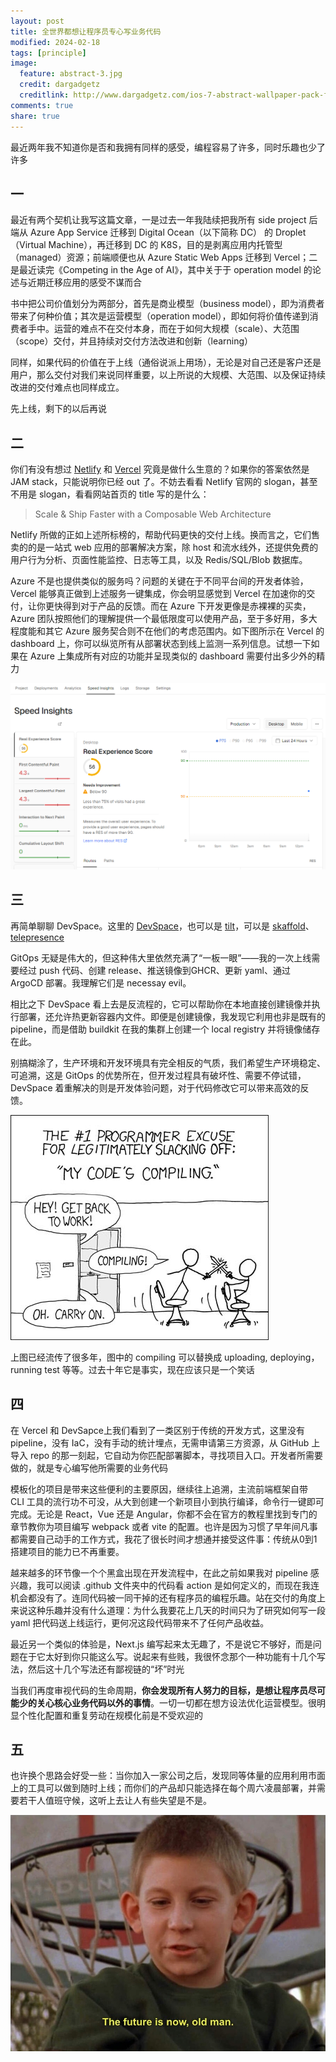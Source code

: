 ```yaml
---
layout: post
title: 全世界都想让程序员专心写业务代码
modified: 2024-02-18
tags: [principle]
image:
  feature: abstract-3.jpg
  credit: dargadgetz
  creditlink: http://www.dargadgetz.com/ios-7-abstract-wallpaper-pack-for-iphone-5-and-ipod-touch-retina/
comments: true
share: true
---
```


最近两年我不知道你是否和我拥有同样的感受，编程容易了许多，同时乐趣也少了许多

## 一

最近有两个契机让我写这篇文章，一是过去一年我陆续把我所有 side project 后端从 Azure App Service 迁移到 Digital Ocean（以下简称 DC） 的 Droplet（Virtual Machine），再迁移到 DC 的 K8S，目的是剥离应用内托管型（managed）资源；前端顺便也从 Azure Static Web Apps 迁移到 Vercel；二是最近读完《Competing in the Age of AI》，其中关于于 operation model 的论述与近期迁移应用的感受不谋而合

书中把公司价值划分为两部分，首先是商业模型（business model），即为消费者带来了何种价值；其次是运营模型（operation model），即如何将价值传递到消费者手中。运营的难点不在交付本身，而在于如何大规模（scale）、大范围（scope）交付，并且持续对交付方法改进和创新（learning）

同样，如果代码的价值在于上线（通俗说派上用场），无论是对自己还是客户还是用户，那么交付对我们来说同样重要，以上所说的大规模、大范围、以及保证持续改进的交付难点也同样成立。

先上线，剩下的以后再说

## 二

你们有没有想过 [Netlify](https://www.netlify.com/) 和 [Vercel](https://vercel.com/) 究竟是做什么生意的？如果你的答案依然是 JAM stack，只能说明你已经 out 了。不妨去看看 Netlify 官网的 slogan，甚至不用是 slogan，看看网站首页的 title 写的是什么：

> Scale & Ship Faster with a Composable Web Architecture

Netlify 所做的正如上述所标榜的，帮助代码更快的交付上线。换而言之，它们售卖的的是一站式 web 应用的部署解决方案，除 host 和流水线外，还提供免费的用户行为分析、页面性能监控、日志等工具，以及 Redis/SQL/Blob 数据库。

Azure 不是也提供类似的服务吗？问题的关键在于不同平台间的开发者体验，Vercel 能够真正做到上述服务一键集成，你会明显感觉到 Vercel 在加速你的交付，让你更快得到对于产品的反馈。而在 Azure 下开发更像是赤裸裸的买卖，Azure 团队按照他们的理解提供一个最低限度可以使用产品，至于多好用，多大程度能和其它 Azure 服务契合则不在他们的考虑范围内。如下图所示在 Vercel 的 dashboard 上，你可以纵览所有从部署状态到线上监测一系列信息。试想一下如果在 Azure 上集成所有对应的功能并呈现类似的 dashboard 需要付出多少外的精力

![](../images/030_everyone-want-programmer-only-write-business-code/vercel-screenshot.png)

## 三

再简单聊聊 DevSpace。这里的 [DevSpace](https://www.devspace.sh/)，也可以是 [tilt](https://tilt.dev/)，可以是 [skaffold](https://skaffold.dev/)、[telepresence](https://www.telepresence.io/)

GitOps 无疑是伟大的，但这种伟大里依然充满了“一板一眼”——我的一次上线需要经过 push 代码、创建 release、推送镜像到GHCR、更新 yaml、通过 ArgoCD 部署。我理解它们是 necessay evil。

相比之下 DevSpace 看上去是反流程的，它可以帮助你在本地直接创建镜像并执行部署，还允许热更新容器内文件。即便是创建镜像，我发现它利用也非是既有的 pipeline，而是借助 buildkit 在我的集群上创建一个 local registry 并将镜像储存在此。

别搞糊涂了，生产环境和开发环境具有完全相反的气质，我们希望生产环境稳定、可追溯，这是 GitOps 的优势所在，但开发过程具有破坏性、需要不停试错，DevSpace 着重解决的则是开发体验问题，对于代码修改它可以带来高效的反馈。

![](../images/030_everyone-want-programmer-only-write-business-code/compiling-joke.png)

上图已经流传了很多年，图中的 compiling 可以替换成 uploading, deploying，running test 等等。过去十年它是事实，现在应该只是一个笑话

## 四

在 Vercel 和 DevSapce上我们看到了一类区别于传统的开发方式，这里没有 pipeline，没有 IaC，没有手动的统计埋点，无需申请第三方资源，从 GitHub 上导入 repo 的那一刻起，它自动为你匹配部署脚本，寻找项目入口。开发者所需要做的，就是专心编写他所需要的业务代码

模板化的项目是带来这些便利的主要原因，继续往上追溯，主流前端框架自带 CLI 工具的流行功不可没，从大到创建一个新项目小到执行编译，命令行一键即可完成。无论是 React，Vue 还是 Angular，你都不会在官方的教程里找到专门的章节教你为项目编写 webpack 或者 vite 的配置。也许是因为习惯了早年间凡事都需要自己动手的工作方式，我花了很长时间才想通并接受这件事：传统从0到1搭建项目的能力已不再重要。

越来越多的环节像一个个黑盒出现在开发流程中，在此之前如果我对 pipeline 感兴趣，我可以阅读 .github 文件夹中的代码看 action 是如何定义的，而现在我连机会都没有了。连同代码被一同干掉的还有程序员的编程乐趣。站在交付的角度上来说这种乐趣并没有什么道理：为什么我要花上几天的时间只为了研究如何写一段 yaml 把代码送上线运行，更何况这段代码带来不了任何产品收益。

最近另一个类似的体验是，Next.js 编写起来太无趣了，不是说它不够好，而是问题在于它太好到你只能这么写。说起来有些贱，我很怀念那个一种功能有十几个写法，然后这十几个写法还有鄙视链的“坏”时光

当我们再度审视代码的生命周期，**你会发现所有人努力的目标，是想让程序员尽可能少的关心核心业务代码以外的事情**。一切一切都在想方设法优化运营模型。很明显个性化配置和重复劳动在规模化前是不受欢迎的

## 五

也许换个思路会好受一些：当你加入一家公司之后，发现同等体量的应用利用市面上的工具可以做到随时上线；而你们的产品却只能选择在每个周六凌晨部署，并需要若干人值班守候，这听上去让人有些失望是不是。

![](../images/030_everyone-want-programmer-only-write-business-code/future.jpg)